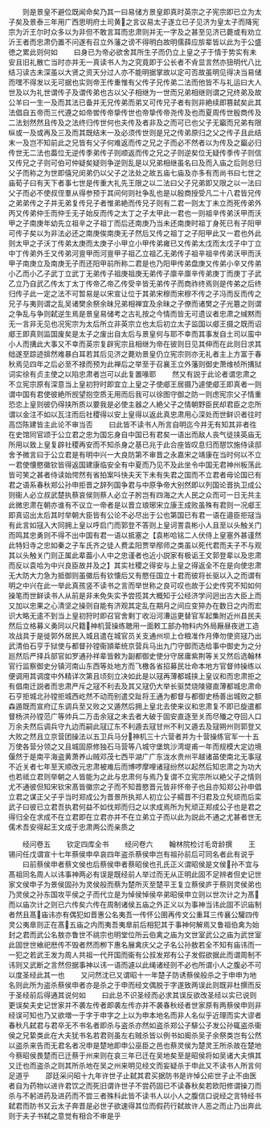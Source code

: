 <!-- { "loadSidebar": true } -->
　　则是景皇不避位既闻命矣乃其一曰易储方景皇即真时英宗之子宪宗即已立为太子矣及景泰三年用广西思明府土司黄之言议易太子遂立已子见济为皇太子而降宪宗为沂王尔时众多以为非但不敢言耳而忠肃则并无一字及之甚至见济已薨或有劝立沂王者而忠肃仍置不问遂有召立外藩之谤不得明白故明儒薛应旂辈皆以此为于公盛徳之累此则何如
　　曰身已为帝必欲舍其所生子而仍立上皇之子于情于势实有未安且旧礼散亡当时亦并无一真读书人为之究竟即于公长者不肻显言然亦狃明代八比结习读古未深虽以大贤之资天分过人亦不能明据掌故以定可否故虽明见得决当易储而嘿不得发以无可据也实则帝王传重惟有父传子兄传弟二法而他皆不与礼运曰大人世及以为礼世谓传子及谓传弟也古以父子相继为一世而兄弟相继则谓之兄终弟及故公羊曰一生一及而其法已备并无兄传弟而弟又可传兄子者有则非絶续即篡弑矣此其法倡自五帝而三代遵之如帝喾传帝挚传世也帝挚传帝尧传及也而夏周传世殷商传及二法划然然且传及之法终归传世何也夫传及者非及之而可已也父子无竆而兄弟有限纵或一及或再及三及而其既结末一及必须传世则是兄之传弟原归之父之传子且此结末一及岂不知前此之兄皆有父子何难返而传之兄之子而必不然者以为传及之竆必归传世无二法也葢位无逆传季弟传子则顺返而传之兄之子则逆矣位无疑传季传子则信又传兄之子则可伯可仲疑矣疑则争逆则乱是以兄弟相继虽名曰及而入庙之后则总归父子而称之为世即僖兄闵弟仍以父子之法处之故五庙七庙及亦多有而尚书曰七世之庙荀子曰有天下者事七世是传重大礼先王限之以二法曰父子兄弟即又限之以一法曰父子而必不使叔侄羣从得参预于其间何则社争乱也是以殷商授受凡二十八君皆兄传之弟弟传之子并无弟复传兄子者惟弟絶而传兄子则有二君一则太丁未立而死传弟外丙又传弟仲壬而仲壬无子始反而传之太丁之子太甲此一君也一则祖辛传弟沃甲而沃甲之子南庚年幼先立祖辛之子祖丁而后还南庚乃当未还南庚时祖丁身死已有子阳甲可传子矣以为非法必还之南庚俟南庚无子然后又传之祖丁之子阳甲此又一君也外此则太甲之子沃丁传弟太庚而太庚子小甲立小甲传弟雍已又传弟太戊而太戊子中丁立中丁传弟外壬又传弟河亶甲而河亶甲子祖乙立祖乙无弟传子祖辛祖辛传弟沃甲而沃甲子南庚立及南庚无子而还阳甲前所称二君是也乃阳甲传弟盘庚又传弟小辛又传弟小乙而小乙子武丁立武丁无弟传子祖庚祖庚无弟传子廪辛廪辛传弟庚丁而庚丁子武乙立乃自武乙传太丁太丁传帝乙帝乙传受辛皆无弟传子而商祚终焉则是传弟之后终归传子此一定之法不可暂易是以宋宣让位于其弟宋穆而宋穆不传之子冯而反而传之兄子与夷则谓之乱吴诸樊余祭余昧兄弟相禅宜及余昧之子僚而诸樊之子光簒之则谓之争乱与争则弑逆生焉是景皇易储考之古礼按之今情而皆无可遗议者忠肃之缄黙而无一言非无见也况宪宗为太后所立非英宗立也太后初立太子监国以郕王摄之既而诏郕王即真则监国废矣是太子之废出自太后与景皇何与耶不幸而其事发自土司以蛮中小人而搆此大事又不幸而英宗复辟宪宗且相继为帝在彼则日见其伸而在此则日求其绌遂至踪迹揜然难暴白耳若其后见济之薨劝景皇仍立宪宗则亦无礼者主上方富于春秋焉见四年之后必至不禄而预为此禅后之举至于召襄王立外藩则御史萧维桢所搆狱词实徐有贞主使之以陷忠肃者岂可以此复置喙耶
　　然又有説于此论者谓忠肃之不立宪宗原有深意当上皇初狩时即宜立上皇之子使郕王居摄乃遽使郕王即真者一则谓中国有君使彼絶所觊望抱空质无用而后我可以徐图守御之防一则虑宪宗父子情重恐恋上皇则彼仍得挟所质以要我是必使主器之人絶父子之情朝野臣民却君臣之恋所谓以金注不如以瓦注而后社稷得以安上皇得以返此真忠肃用心深处而世鲜识者往时高岱陈建皆主此论不审当否
　　曰此皆不读书人所言自明迄今并无有知其非者徃在史馆同官颂于公立君之忠为国忘身自中国已有君矣一语出而敌人丧气徒挟英庙无所用以致上皇复辟社稷再安而不知杀身之基已兆于此合座皆叹息归而憇饮施侍读邸舍予微言曰于公立君是有明中兴一大良防第不审晋之永嘉宋之靖康在当时何以不立一君使懐愍徽钦皆得返国建康临安全有中夏而乃见不及此坐令中国无君神州板荡此皆可笑之甚者侍读始愕然有省拍案呌快夫天下未有失君之国而不立君者毋论国已有君之语系春秋郑公孙申拒晋之辞列国争君与中原争帝大别然即以列国论晋执卫成公则衞人必立叔武楚执蔡哀侯则蔡人必立子肹岂有四海之大人民之众而可一日无共主此微忠肃在朝亦谁有不议立一帝者是以晋立琅琊宋立康王成败虽殊有君则一况郕王即真诏出太后其时举朝大臣皆有公论不必尽出于公也第国已有君一语在邉臣拒冦当有此言如冦入大同拥上皇以呼启门而郭登不答则上皇诃詈袁彬小人且至以头触关门而鸣其忠勇则不得不出中国有君一语以抵塞之【袁彬哈铭二人伏侍上皇塞外甚谨然此特妇寺之忠如秦之子车氏齐之徒人费孟阳贾举邴师之类虽以死代君而夫子不与观其以头触关门则正属此辈葢小人中之忠谨者也近小説家有极诟王文郭登辈以及忠肃而反以袁哈为中兴良臣故并及之】其实社稷之得安与上皇之得返全不在是向使忠肃无大防大力急为抵御则虽徽后有钦懐后又有愍任国立十君而彼将长驱以入之而谓有明之中兴在此一举此真孩竖不读书之言而举世称之良可叹也故于公史传究不知如何操笔而世鲜读书人从前是非未免失实予尝揽其大概知于公经济学问迥出古大臣上而又加以忠果之心清坚之操则自能有济观其定乱在期月之间应变猝办在数日之内而宏识大略无逺不到当上皇初狩时即召官舍剩丁收沿河漕运更替官军起集附近州县民夫然后立格募义勇同以尺籍神机营操练聴用一面敕工部办物料内外局厰昼夜迸工造攻战具于是徙郭外居民入城且遣在城官员关支通州坝上仓粮准作月俸勿使资冦乃出武清伯石亨于狱使与都督孙镗衞頴辈统京营兵马出九门守御而选给事中御史为之分廵然后严择兵部官如罗通孙祥辈皆敕为副都御史使分守居庸紫荆等关又然后选翰林官行监察御史分镇河南山东西等处地方而飞檄各省招募民壮命本地方官督帅操练以便调用其调度中外精详次第且顷刻立决如此是以冦再薄都城挟上皇议和而忠肃拒之有倡南迁説者而忠肃严斥之冦不利去及其又冦仍大举长驱焚烧陵寝直薄都城忠肃命石亨拒城北孙镗拒城西屹然不动而别遣交趾将王通为都督与都御史杨善出城败之额森遁既而宣府辽东调兵至又败之又遁然后拥上皇北去使来议和忠肃复不即已旋遣都督杨洪孙镗范广等帅兵二万击余冦之未去者大破于固安直逐至关而尽殱之夺回人口万余夫然后调兵守九边而嗣此冦辽东不利遁去冦甘州不利又遁去及冦朔州则郭登又大败之然且立京营团操法以五卫兵马分神机三十六营者并为十营操练官军一十五万使各营分领之又且城固原修独石马营等八城守堡筑沙湾堤甫一年而规模大定边境偃然于是南平海盗黄萧养山贼邓茂七西平湖广广东泷水贵州平越诸苖使南北无事冦不近关者七年至天顺改元忠肃被难后而博啰摩哩诸冦纷然以起然后知忠肃之为功大也若祗立君则举朝之人皆能为之此与忠肃何与焉乃复谓不立宪宗所以絶父子之情则尤不通彼但知宋钦宋髙皆徽宗之子而不知晋愍晋元皆非怀帝子也且亦知郑公孙申倡立君之谋正父子乎当时郑成公为晋景所执郑人初立公子繻晋不归君及立髠顽而后栾武子曰彼已立君吾执君何益不如伐郑而归之以求成焉所为髠顽正郑成公子也是君之得归全在求成不在立君即在立君亦并不在立弟立子而以此为説此不通之尤甚者世无儒术吾安得起王文成于忠肃两公而亲质之




　　经问卷五
　　钦定四库全书
　　经问卷六
　　翰林院检讨毛竒龄撰
　　王锡问任戊谓宣十七年蔡侯申卒哀四年盗杀蔡侯申岂有祖孙前后可同名者此有说乎
　　曰前蔡侯申者蔡文侯也后蔡侯申者蔡昭侯也孔氏正义谓昭侯是文侯孙不宜与髙祖同名周人以讳事神两必有误是既经前人举过而无从正明此固不足辨者但史记世家文侯申子为景侯固孙为灵侯般而蔡为楚所灭至楚平王复立蔡侯庐于蔡则灵侯弟也乃灵侯之孙东国攻平侯之子而代立是为悼侯悼侯卒弟昭侯申立则以世次计之为髙而以庙次计之则已六传矣六传在周制诸侯五庙之外正义以为事神当讳此固不识庙制者然且髙庙讳亦有偶犯如晋惠公名夷吾一传怀公圉再传文公重耳三传襄公驩四传灵公夷臯则正在髙五庙之内而夷吾夷臯前后相犯其于事神何解焉又鲁祖伯禽为始封之君而武公名敖亦鲁世不祧宗也明堂位所云伯禽之庙为文世室武公之庙为武世室此固世世飨祀厯传不毁者然而栁下惠名展禽庆父之子名公孙敖若全不知有庙讳而一一犯之若武王发为周人共祖一代开国而衞有公叔发郑有公子发假欲据此而谓周制不讳则又武断之言然但据事神以讳一语而遽以此绳诸经则不必也所谓小人之腹必不可以度圣经此其一也
　　又问然沈已又谓昭十一年楚子防诱蔡侯般杀之于申申为地名则此所为盗杀蔡侯申者亦是杀之于申而经文偶脱于字遂致两误此则既非杜撰而反于圣经前后得通其说何如
　　曰此总不识圣经而必求其误反欲改圣经以实已说则更误矣夫史记世家并不袭左传者即袭左传亦并不袭春秋经者世家原有两蔡侯申则非经误可知也乃又欲増一于字于申字之上以为申本地名而非人名似乎近理而实大谬者春秋凡弑君与君卒无不书名者即杀与盗杀亦然如盗杀郑公子騑公子发公孙辄盗杀衞侯之兄絷类此在大夫犹书名若君则虽左右贼杀皆以例书如阍杀吴子余祭类岂有公然以盗杀来告而无君名者况申是楚地即申公巫臣之邑也蔡灵侯为楚灵王所杀故在楚地今蔡昭侯畏楚而已迁蔡于州来则在哀三年已迁在吴地矣至是昭侯将如吴诸大夫惧其又迁也而盗杀之则其所杀地在吴之州来明见经文而妄疑杀于申此又不读书人所言何足道乎
　　邵廷采问昭十九年许世子止弑其君买据防书是许悼公疟世子止不由医者自为药物以进许君饮之而死旧谓许世子不尝药固已不读春秋矣若欧阳修谓操刀而杀与不躬进药及进药而不尝三者殊科此皆不读书人以小人之腹信口说经之言特经书弑君而防书又云太子奔晋是必世子欲速得其位而假药行弑故许人恶之而止乃出奔此则于夫子书弑之意觉有相合不审是乎
